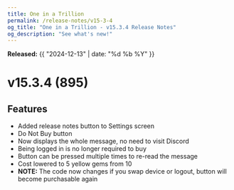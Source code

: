 ```yaml
---
title: One in a Trillion
permalink: /release-notes/v15-3-4
og_title: "One in a Trillion - v15.3.4 Release Notes"
og_description: "See what's new!"
---
```

**Released:** {{ "2024-12-13" | date: "%d %b %Y" }}

# v15.3.4 (895)
## Features
- Added release notes button to Settings screen
- Do Not Buy button
 - Now displays the whole message, no need to visit Discord
 - Being logged in is no longer required to buy
 - Button can be pressed multiple times to re-read the message
 - Cost lowered to 5 yellow gems from 10
 - **NOTE:** The code now changes if you swap device or logout, button will become purchasable again 
